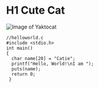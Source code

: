 # H1 Cute Cat
![Image of Yaktocat](https://octodex.github.com/images/yaktocat.png)
```
//helloworld.c
#include <stdio.h>
int main()
{
  char name[20] = "Catie";
  printf("Hello, World!\nI am ");
  puts(name);
  return 0;
 }
 ```
